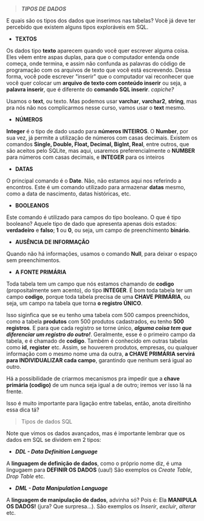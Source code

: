 > **_TIPOS DE DADOS_**

E quais são os tipos dos dados que inserimos nas tabelas? Você já deve ter percebido que existem alguns tipos exploráveis em SQL.

- **TEXTOS**

Os dados tipo **texto** aparecem quando você quer escrever alguma coisa. Eles vêem entre aspas duplas, para que o computador entenda onde começa, onde termina, e assim não
confunda as palavras do código de programação com os arquivos de texto que você está escrevendo. Dessa forma, você pode escrever "inserir" que o computador vai reconhecer que
você quer colocar um **arquivo de texto com conteúdo inserir** ou seja, a **palavra inserir**, que é diferente do **comando SQL inserir**. _capiche?_

Usamos o **text**, ou texto. Mas podemos usar **varchar**, **varchar2**, **string**, mas pra nós não nos complicarmos nesse curso, vamos usar o **text** mesmo.

- **NÚMEROS**

**Integer** é o tipo de dado usado para **números INTEIROS**. O **Number**, por sua vez, já permite a utilização de números com casas decimais. Existem os comandos **Single, Double, Float, Decimal, BigInt, Real**, entre outros, que são aceitos pelo SQLite, mas aqui, usaremos preferencialmente o **NUMBER** para números com casas decimais, e **INTEGER** para os inteiros

- **DATAS**

O principal comando é o **Date**. Não, não estamos aqui nos referindo a encontros. Este é um comando utilizado para armazenar **datas** mesmo, como a data de nascimento, datas históricas, etc.

- **BOOLEANOS**

Este comando é utilizado para campos do tipo booleano. O que é tipo booleano? Aquele tipo de dado que apresenta apenas dois estados: **verdadeiro** e **falso**; **1** ou **0**, ou seja, um campo de preenchimento **binário**.

- **AUSÊNCIA DE INFORMAÇÃO**

Quando não há informações, usamos o comando **Null**, para deixar o espaço sem preenchimentos.

- **A FONTE PRIMÁRIA**

Toda tabela tem um campo que nós estamos chamando de **codigo** (propositalmente sem acento), do tipo **INTEGER**. É bom toda tabela ter um campo **codigo**, porque toda tabela precisa de uma **CHAVE PRIMÁRIA**, ou seja, um campo na tabela que torna **o registro ÚNICO**.

Isso siginfica que se eu tenho uma tabela com 500 campos preenchidos, como a tabela **produtos** com 500 produtos cadastrados, eu tenho **500 registros**. E para que cada registro se torne único, **_alguma coisa tem que diferenciar um registro do outro!_**. Geralmente, esse é o primeiro campo da tabela, e é chamado de **codigo**. Também é conhecido em outras tabelas como **id**, **register** etc. Assim, se houverem produtos, empresas, ou qualquer informação com o mesmo nome uma da outra, **a CHAVE PRIMÁRIA servirá para INDIVIDUALIZAR cada campo**, garantindo que nenhum será igual ao outro.

Há a possibilidade de criarmos mecanismos pra impedir que a **chave primária (codigo)** de um nunca seja igual a de outro; iremos ver isso lá na frente.

Isso é muito importante para ligação entre tabelas, então, anota direitinho essa dica tá?


> Tipos de dados SQL

Note que vimos os dados avançados, mas é importante lembrar que os dados em SQL se dividem em 2 tipos:

- **_DDL - Data Definition Language_**

A **linguagem de definição de dados**, como o próprio nome diz, é uma lingugaem para **DEFINIR OS DADOS** (uau!) São exemplos os _Create Table_, _Drop Table_ etc.

- **_DML - Data Manipulation Language_**

A **linguagem de manipulação de dados**, advinha só? Pois é: Ela **MANIPULA OS DADOS!** (jura? Que surpresa...). São exemplos os _Inserir_, _excluir_, _alterar_ etc.
